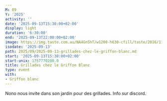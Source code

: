 ```yaml
---
M: 09
Y: '2025'
activity: ''
date: '2025-09-13T15:30:00+02:00'
display: light
duration: '6:30:00'
end: '2025-09-13T22:00:00+02:00'
image: https://img.taste.com.au/NA4Gn5hT/w1200-h630-cfill/taste/2016/11/bbq-haloumi-and-vegetable-kebabs-90408-1.jpeg
isodate: '2025-09-13'
path: 2025/09/2025-09-13-grillades-chez-le-griffon-blanc.md
start: '2025-09-13T15:30:00+02:00'
start-unix: 1757770200.0
title: Grillades chez le Griffon Blanc
type: event
with:
- Griffon blanc
---
```

Nono nous invite dans son jardin pour des grillades. Info sur discord.